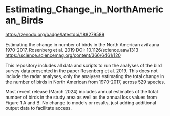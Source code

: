 # Estimating_Change_in_NorthAmerican_Birds

https://zenodo.org/badge/latestdoi/188279589

Estimating the change in number of birds in the North American avifauna 1970-2017. Rosenberg et al. 2019
DOI: 10.1126/science.aaw1313 
https://science.sciencemag.org/content/366/6461/120

This repository includes all data and scripts to run the analyses of the bird survey data presented in the paper Rosenberg et al. 2019. 
This does not include the radar analyses, only the analyses estimating the total change in the number of birds in North American from 1970-2017, across 529 species. 

Most recent release (March 2024) includes annual estimates of the total number of birds in the study area as well as the annual loss values from Figure 1 A and B. No change to models or results, just adding additional output data to facilitate access.

